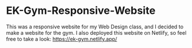 # EK-Gym-Responsive-Website
This was a responsive website for my Web Design class, and I decided to make a website for the gym.
I also deployed this website on Netlify, so feel free to take a look:
https://ek-gym.netlify.app/
